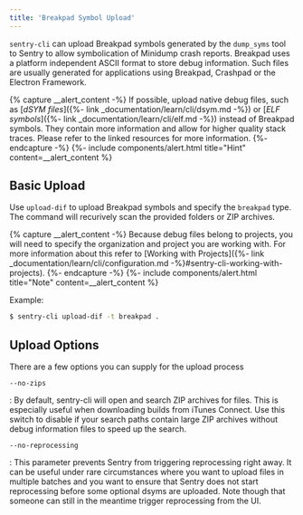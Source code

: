 ```yaml
---
title: 'Breakpad Symbol Upload'
---
```


`sentry-cli` can upload Breakpad symbols generated by the `dump_syms` tool to Sentry to allow symbolication of Minidump crash reports. Breakpad uses a platform independent ASCII format to store debug information. Such files are usually generated for applications using Breakpad, Crashpad or the Electron Framework.

{% capture __alert_content -%}
If possible, upload native debug files, such as [_dSYM files_]({%- link _documentation/learn/cli/dsym.md -%}) or [_ELF symbols_]({%- link _documentation/learn/cli/elf.md -%}) instead of Breakpad symbols. They contain more information and allow for higher quality stack traces. Please refer to the linked resources for more information.
{%- endcapture -%}
{%- include components/alert.html
  title="Hint"
  content=__alert_content
%}

## Basic Upload

Use `upload-dif` to upload Breakpad symbols and specify the `breakpad` type. The command will recurively scan the provided folders or ZIP archives.

{% capture __alert_content -%}
Because debug files belong to projects, you will need to specify the organization and project you are working with. For more information about this refer to [Working with Projects]({%- link _documentation/learn/cli/configuration.md -%}#sentry-cli-working-with-projects).
{%- endcapture -%}
{%- include components/alert.html
  title="Note"
  content=__alert_content
%}

Example:

```bash
$ sentry-cli upload-dif -t breakpad .
```

## Upload Options

There are a few options you can supply for the upload process

`--no-zips`

: By default, sentry-cli will open and search ZIP archives for files. This is especially useful when downloading builds from iTunes Connect. Use this switch to disable if your search paths contain large ZIP archives without debug information files to speed up the search.

`--no-reprocessing`

: This parameter prevents Sentry from triggering reprocessing right away. It can be useful under rare circumstances where you want to upload files in multiple batches and you want to ensure that Sentry does not start reprocessing before some optional dsyms are uploaded. Note though that someone can still in the meantime trigger reprocessing from the UI.
